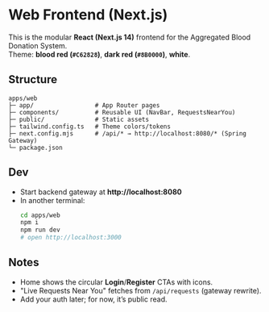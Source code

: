 # Web Frontend (Next.js)

This is the modular **React (Next.js 14)** frontend for the Aggregated Blood Donation System.  
Theme: **blood red (`#C62828`)**, **dark red (`#8B0000`)**, **white**.

## Structure
```
apps/web
├─ app/                 # App Router pages
├─ components/          # Reusable UI (NavBar, RequestsNearYou)
├─ public/              # Static assets
├─ tailwind.config.ts   # Theme colors/tokens
├─ next.config.mjs      # /api/* → http://localhost:8080/* (Spring Gateway)
└─ package.json
```

## Dev
- Start backend gateway at **http://localhost:8080**
- In another terminal:
  ```bash
  cd apps/web
  npm i
  npm run dev
  # open http://localhost:3000
  ```

## Notes
- Home shows the circular **Login**/**Register** CTAs with icons.
- "Live Requests Near You" fetches from `/api/requests` (gateway rewrite).
- Add your auth later; for now, it’s public read.